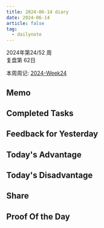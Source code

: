 ```yaml
---
title: 2024-06-14 diary
date: 2024-06-14
article: false
tag:
  - dailynote
---
```

  
2024年第24/52 周  
复盘第 62日

本周周记: [2024-Week24](2024-Week24)

## Memo

## Completed Tasks

## Feedback for Yesterday

## Today's Advantage

## Today's Disadvantage

## Share

## Proof Of the Day


